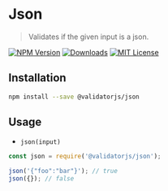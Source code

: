 # Json

> Validates if the given input is a json.

[![NPM Version](https://img.shields.io/npm/v/@validatorjs/json.svg)](https://www.npmjs.com/package/@validatorjs/json)
[![Downloads](https://img.shields.io/npm/dt/@validatorjs/json.svg)](https://www.npmjs.com/package/@validatorjs/json)
[![MIT License](https://img.shields.io/npm/l/@validatorjs/json.svg)](../../LICENSE)

## Installation

```bash
npm install --save @validatorjs/json
```

## Usage

- `json(input)`

```js
const json = require('@validatorjs/json');

json('{"foo":"bar"}'); // true
json({}); // false
```
